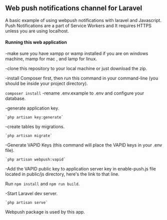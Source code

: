 ## Web push notifications channel for Laravel

A basic example of using webpush notifications with laravel and Javascript. Push Notifications are a part of Service Workers and It requires HTTPS unless you are using localhost.

#### Running this web application

-make sure you have xampp or wamp installed if you are on windows machine, mamp for mac , and lamp for linux.

-clone this repository to your local machine or just download the zip.

-install Composer first, then run this command in your command-line (you should be inside your project directory).

  `composer install`
-rename .env.example to .env and configure your database.

-generate application key.

    `php artisan key:generate`
-create tables by migrations.

    `php artisan migrate`
    
-Generate VAPID Keys (this command will place the VAPID keys in your .env file).

    `php artisan webpush:vapid`
    
-Add the VAPID public key to application server key in enable-push.js file located in public/js directory, here's the link to that line.

Run `npm install` and `npm run build`.

-Start Laravel dev server.

    `php artisan serve`

Webpush package is used by this app.
